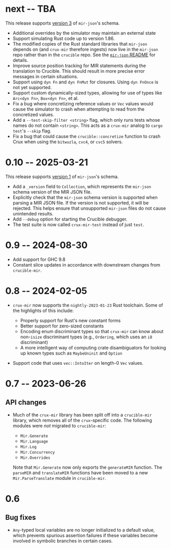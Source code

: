 # next -- TBA

This release supports [version
3](https://github.com/GaloisInc/mir-json/blob/master/SCHEMA_CHANGELOG.md#3) of
`mir-json`'s schema.

* Additional overrides by the simulator may maintain an external state
* Support simulating Rust code up to version 1.86.
* The modified copies of the Rust standard libraries that `mir-json` depends on
  (and `crux-mir` therefore ingests) now live in the `mir-json` repo rather
  than in the `crucible` repo. See the [`mir-json`
  README](https://github.com/GaloisInc/mir-json/blob/master/README.md) for
  details.
* Improve source position tracking for MIR statements during the translation to
  Crucible. This should result in more precise error messages in certain
  situations.
* Support using `dyn Fn` and `dyn FnMut` for closures.  Using `dyn FnOnce` is
  not yet supported.
* Support custom dynamically-sized types, allowing for use of types like
  `Arc<dyn Fn>`, `Box<dyn Fn>`, et al.
* Fix a bug where concretizing reference values or `Vec` values would cause the
  simulator to crash when attempting to read from the concretized values.
* Add a `--test-skip-filter <string>` flag, which only runs tests whose names
  do not contain `<string>`. This acts as a `crux-mir` analog to `cargo test`'s
  `--skip` flag.
* Fix a bug that could cause the `crucible::concretize` function to crash Crux
  when using the `bitwuzla`, `cvc4`, or `cvc5` solvers.

# 0.10 -- 2025-03-21

This release supports [version
1](https://github.com/GaloisInc/mir-json/blob/master/SCHEMA_CHANGELOG.md#1) of
`mir-json`'s schema.

* Add a `_version` field to `Collection`, which represents the `mir-json` schema
  version of the MIR JSON file.
* Explicitly check that the `mir-json` schema version is supported when parsing
  a MIR JSON file. If the version is not supported, it will be rejected. This
  helps ensure that unsupported `mir-json` files do not cause unintended
  results.
* Add `--debug` option for starting the Crucible debugger.
* The test suite is now called `crux-mir-test` instead of just `test`.

# 0.9 -- 2024-08-30

* Add support for GHC 9.8
* Constant slice updates in accordance with downstream changes from `crucible-mir`.

# 0.8 -- 2024-02-05

* `crux-mir` now supports the `nightly-2023-01-23` Rust toolchain. Some of the
   highlights of this include:

  * Properly support for Rust's new constant forms
  * Better support for zero-sized constants
  * Encoding enum discriminant types so that `crux-mir` can know about
    non-`isize` discriminant types (e.g., `Ordering`, which uses an `i8`
    discriminant)
  * A more intelligent way of computing crate disambiguators for looking up
    known types such as `MaybeUninit` and `Option`
* Support code that uses `vec::IntoIter` on length-0 `Vec` values.

# 0.7 -- 2023-06-26

## API changes

* Much of the `crux-mir` library has been split off into a `crucible-mir`
  library, which removes all of the `crux`-specific code. The following modules
  were _not_ migrated to `crucible-mir`:

  * `Mir.Generate`
  * `Mir.Language`
  * `Mir.Log`
  * `Mir.Concurrency`
  * `Mir.Overrides`

  Note that `Mir.Generate` now only exports the `generateMIR` function. The
  `parseMIR` and `translateMIR` functions have been moved to a new
  `Mir.ParseTranslate` module in `crucible-mir`.

# 0.6

## Bug fixes

* `Any`-typed local variables are no longer initialized to a default value,
  which prevents spurious assertion failures if these variables become involved
  in symbolic branches in certain cases.
